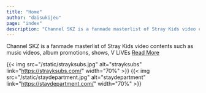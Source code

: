 ```yaml
---
title: "Home"
author: "daisukijeu"
page: "index"
description: "Channel SKZ is a fanmade masterlist of Stray Kids video contents such as music videos, album promotions, shows, V LIVEs"
---
```

Channel SKZ is a fanmade masterlist of Stray Kids video contents such as music videos, album promotions, shows, V LIVEs
[Read More](/about)

{{< img src="/static/strayksubs.jpg" alt="strayksubs" link="https://strayksubs.com/" width="70%" >}}
{{< img src="/static/staydepartment.jpg" alt="staydepartment" link="https://staydepartment.com/" width="70%" >}}
